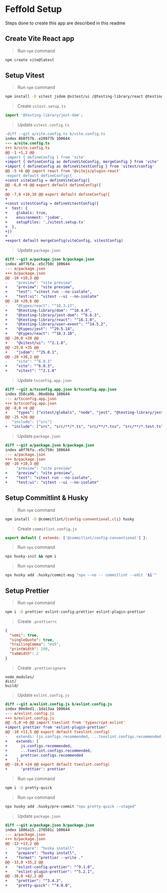 # Feffold Setup

Steps done to create this app are described in this readme

## Create Vite React app

> Run `npm` command

```sh
npm create vite@latest
```

## Setup Vitest

> Run `npm` command

```sh
npm install -D vitest jsdom @vitest/ui /@testing-library/react @testing-library/jest-dom @testing-library/user-event @types/react @types/react-dom @types/jest eslint-plugin-vitest
```

> Create `vitest.setup.ts`

```ts
import '@testing-library/jest-dom';
```

> Update `vitest.config.ts`

```diff
-diff --git a/vite.config.ts b/vite.config.ts
index 8b0f57b..e20977b 100644
--- a/vite.config.ts
+++ b/vite.config.ts
@@ -1 +1,2 @@
-import { defineConfig } from 'vite'
+import { defineConfig as defineViteConfig, mergeConfig } from 'vite'
+import { defineConfig as defineVitestConfig } from 'vitest/config'
@@ -5 +6 @@ import react from '@vitejs/plugin-react'
-export default defineConfig({
+const viteConfig = defineViteConfig({
@@ -6,0 +8 @@ export default defineConfig({
+
@@ -7,0 +10,10 @@ export default defineConfig({
+
+const vitestConfig = defineVitestConfig({
+  test: {
+    globals: true,
+    environment: 'jsdom',
+    setupFiles: './vitest.setup.ts'
+  },
+})
+
+export default mergeConfig(viteConfig, vitestConfig)
```

> Update `package.json`

```diff
diff --git a/package.json b/package.json
index a0f76fa..e5c750c 100644
--- a/package.json
+++ b/package.json
@@ -10 +10,3 @@
-    "preview": "vite preview"
+    "preview": "vite preview",
+    "test": "vitest run --no-isolate",
+    "test:ui": "vitest --ui --no-isolate"
@@ -18 +20,6 @@
-    "@types/react": "^18.3.17",
+    "@testing-library/dom": "^10.4.0",
+    "@testing-library/jest-dom": "^6.6.3",
+    "@testing-library/react": "^16.1.0",
+    "@testing-library/user-event": "^14.5.2",
+    "@types/jest": "^29.5.14",
+    "@types/react": "^18.3.18",
@@ -20,0 +28 @@
+    "@vitest/ui": "^2.1.8",
@@ -25,0 +35 @@
+    "jsdom": "^25.0.1",
@@ -28 +38,2 @@
-    "vite": "^6.0.3"
+    "vite": "^6.0.3",
+    "vitest": "^2.1.8"
```

> Update `tsconfig.app.json`

```diff
diff --git a/tsconfig.app.json b/tsconfig.app.json
index 358ca9b..06e8b8a 100644
--- a/tsconfig.app.json
+++ b/tsconfig.app.json
@@ -8,0 +9 @@
+    "types": ["vitest/globals", "node", "jest", "@testing-library/jest-dom"],
@@ -25 +26 @@
-  "include": ["src"]
+  "include": ["src", "src/**/*.ts", "src/**/*.tsx", "src/**/*.test.ts", "src/**/*.test.tsx"]

```

> Update `package.json`

```diff
diff --git a/package.json b/package.json
index a0f76fa..e5c750c 100644
--- a/package.json
+++ b/package.json
@@ -10 +10,3 @@
-    "preview": "vite preview"
+    "preview": "vite preview",
+    "test": "vitest run --no-isolate",
+    "test:ui": "vitest --ui --no-isolate"
```

## Setup Commitlint & Husky

> Run `npm` command

```sh
npm install -D @commitlint/{config-conventional,cli} husky
```

> Create `commitlint.config.js`

```js
export default { extends: ['@commitlint/config-conventional'] };
```

> Run `npx` command

```sh
npx husky-init && npm i
```

> Run `npx` command

```sh
npx husky add .husky/commit-msg "npx --no -- commitlint --edit '$1'"
```

## Setup Prettier

> Run `npm` command

```sh
npm i -D prettier eslint-config-prettier eslint-plugin-prettier
```

> Create `.prettierrc`

```json
{
  "semi": true,
  "singleQuote": true,
  "trailingComma": "es5",
  "printWidth": 100,
  "tabWidth": 2
}
```

> Create `.prettierignore`

```
node_modules/
dist/
build/
```

> Update `eslint.config.js`

```diff
diff --git a/eslint.config.js b/eslint.config.js
index 00e8ed1..1da13aa 100644
--- a/eslint.config.js
+++ b/eslint.config.js
@@ -5,0 +6 @@ import tseslint from 'typescript-eslint'
+import prettier from 'eslint-plugin-prettier'
@@ -10 +11,5 @@ export default tseslint.config(
-    extends: [js.configs.recommended, ...tseslint.configs.recommended],
+    extends: [
+      js.configs.recommended,
+      ...tseslint.configs.recommended,
+      prettier.configs.recommended
+    ],
@@ -18,0 +24 @@ export default tseslint.config(
+      'prettier': prettier
```

> Run `npm` command

```sh
npm i -D pretty-quick
```

> Run `npx` command

```sh
npx husky add .husky/pre-commit "npx pretty-quick --staged"
```

> Update `package.json`

```diff
diff --git a/package.json b/package.json
index 1806a15..278501c 100644
--- a/package.json
+++ b/package.json
@@ -13 +13,2 @@
-    "prepare": "husky install"
+    "prepare": "husky install",
+    "format": "prettier --write ."
@@ -33,0 +35,2 @@
+    "eslint-config-prettier": "^9.1.0",
+    "eslint-plugin-prettier": "^5.2.1",
@@ -38,0 +42,2 @@
+    "prettier": "^3.4.2",
+    "pretty-quick": "^4.0.0",
```
